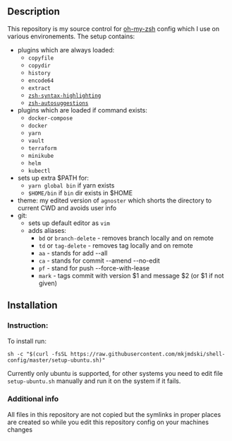 ## Description
This repository is my source control for [oh-my-zsh](https://github.com/robbyrussell/oh-my-zsh) config which I use on various environements. The setup contains:
* plugins which are always loaded:
    * `copyfile`
    * `copydir`
    * `history`
    * `encode64`
    * `extract`
    * [`zsh-syntax-highlighting`](https://github.com/zsh-users/zsh-syntax-highlighting)
    * [`zsh-autosuggestions`](https://github.com/zsh-users/zsh-autosuggestions)
* plugins which are loaded if command exists: 
    * `docker-compose`
    * `docker`
    * `yarn`
    * `vault`
    * `terraform`
    * `minikube`
    * `helm`
    * `kubectl`
* sets up extra $PATH for:
    * `yarn global bin` if yarn exists 
    * `$HOME/bin` if `bin` dir exists in $HOME
* theme: my edited version of `agnoster` which shorts the directory to current CWD and avoids user info
* git:
    * sets up default editor as `vim`
    * adds aliases:
        * `bd` or `branch-delete` - removes branch locally and on remote
        * `td` or `tag-delete` - removes tag locally and on remote
        * `aa` - stands for add --all
        * `ca` - stands for commit --amend --no-edit
        * `pf` - stand for push --force-with-lease
        * `mark` - tags commit with version $1 and message $2 (or $1 if not given)

## Installation
### Instruction:

To install run:

`sh -c "$(curl -fsSL https://raw.githubusercontent.com/mkjmdski/shell-config/master/setup-ubuntu.sh)"`

Currently only ubuntu is supported, for other systems you need to edit file `setup-ubuntu.sh` manually and run it on the system if it fails.

### Additional info

All files in this repository are not copied but the symlinks in proper places are created so while you edit this repository config on your machines changes